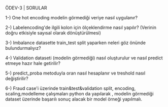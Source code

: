 ÖDEV-3 | SORULAR

1-) One hot encoding modelin görmediği veriye nasıl uygulanır?

2-) Labelencoding'de ilgili kolon için ölçeklendirme nasıl yapılır? (Verinin doğru etkisiyle sayısal olarak dönüştürülmesi)

3-) Imbalance datasette train_test split yaparken neleri göz önünde bulundurmalıyız?

4-) Validation dataseti (modelin görmediği) nasıl oluşturulur ve nasıl predict etmeye hazır hale getirilir?

5-) predict_proba metoduyla oran nasıl hesaplanır ve treshold nasıl değiştirilir?

6-) Fraud case'i üzerinde train&test&validation split, encoding, scaling,modelleme çalışmaları python da yapılarak , modelin görmediği dataset üzerinde başarılı sonuç alacak bir model örneği yapılmalı.
